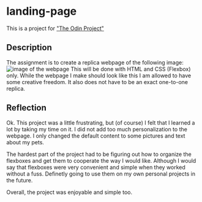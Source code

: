 # landing-page
This is a project for ["The Odin Project"](https://www.theodinproject.com)

## Description
The assignment is to create a replica webpage of the following image:
![image of the webpage](https://cdn.statically.io/gh/TheOdinProject/curriculum/81a5d553f4073e593d23a6ab00d50eef8620796d/foundations/html_css/project/imgs/01.png)
This will be done with HTML and CSS (Flexbox) only. 
While the webpage I make should look like this I am allowed to have some creative freedom. 
It also does not have to be an exact one-to-one replica.

## Reflection
Ok. This project was a little frustrating, but (of course) I felt that I learned a lot by
taking my time on it. I did not add too much personalization to the webpage. I only
changed the default content to some pictures and text about my pets.

The hardest part of the project had to be figuring out how to organize the flexboxes and
get them to cooperate the way I would like. Although I would say that flexboxes were very
convenient and simple when they worked without a fuss. Definetly going to use them on my 
own personal projects in the future.

Overall, the project was enjoyable and simple too.
